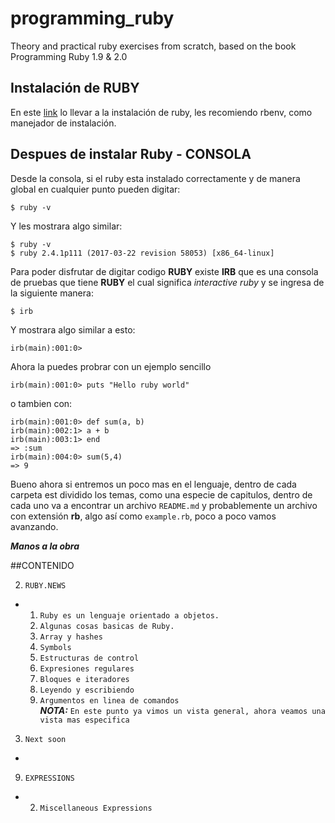 # programming_ruby
Theory and practical ruby exercises from scratch, based on the book Programming Ruby 1.9 &amp; 2.0


## Instalación de RUBY

 En este [link](https://www.ruby-lang.org/es/documentation/installation/) lo
 llevar a la instalación de ruby, les recomiendo rbenv, como manejador de
 instalación.


## Despues de instalar Ruby - CONSOLA

Desde la consola, si el ruby esta instalado correctamente y de manera global
en cualquier punto pueden digitar:

```
$ ruby -v
```

Y les mostrara algo similar:

```
$ ruby -v
$ ruby 2.4.1p111 (2017-03-22 revision 58053) [x86_64-linux]
```

Para poder disfrutar de digitar codigo **RUBY** existe **IRB** que es una consola
de pruebas que tiene  **RUBY** el cual significa *interactive ruby* y se ingresa
de la siguiente manera:

```
$ irb
```

Y mostrara algo similar a esto:
```
irb(main):001:0>
```

Ahora la puedes probrar con un ejemplo sencillo

`irb(main):001:0> puts "Hello ruby world"`

o tambien con:
```
irb(main):001:0> def sum(a, b)
irb(main):002:1> a + b
irb(main):003:1> end
=> :sum
irb(main):004:0> sum(5,4)
=> 9
```
Bueno ahora si entremos un poco mas en el lenguaje, dentro de cada carpeta est dividido los temas, como una especie de capitulos, dentro de cada uno va a encontrar un archivo `README.md` y probablemente un archivo con extensión **rb**, algo así como `example.rb`, poco a poco vamos avanzando.

***Manos a la obra***

##CONTENIDO

2. `RUBY.NEWS`
* 1. `Ruby es un lenguaje orientado a objetos.`
  2. `Algunas cosas basicas de Ruby.`
  3. `Array y hashes`
  4. `Symbols`
  5. `Estructuras de control`
  6. `Expresiones regulares`
  7. `Bloques e iteradores`
  8. `Leyendo y escribiendo`
  9. `Argumentos en linea de comandos`
  <br>***NOTA:*** `En este punto ya vimos un vista general, ahora veamos una vista mas especifica`

3. `Next soon`
*
9. `EXPRESSIONS`
* 2. `Miscellaneous Expressions`
